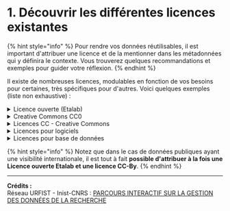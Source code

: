 # 1. Découvrir les différentes licences existantes

{% hint style="info" %}
Pour rendre vos données réutilisables, il est important d'attribuer une licence et de la mentionner dans les métadonnées qui y définira le contexte. Vous trouverez quelques recommandations et exemples pour guider votre réflexion.
{% endhint %}



Il existe de nombreuses licences, modulables en fonction de vos besoins pour certaines, très spécifiques pour d'autres. Voici quelques exemples (liste non exhaustive) :

<details>

<summary>Licence ouverte (Etalab)</summary>

En France, la réglementation stipule que la licence ouverte (Etalab) doit être attribuée aux données publiques. Cette licence ouverte, libre et gratuite est compatible avec la CC-BY 2.0, ce qui veut dire que la paternité des données devra être mentionnée en cas de réutilisation des données.

La « Licence Ouverte / Open License » présente les caractéristiques suivantes (Source : [Etalab](https://www.etalab.gouv.fr/licence-ouverte-open-licence/)) :

1. Une grande liberté de réutilisation des informations :
   * Une licence ouverte, libre et gratuite, qui apporte la sécurité juridique nécessaire aux producteurs et aux réutilisateurs des données publiques ;
   * Une licence qui promeut la réutilisation la plus large en autorisant la reproduction, la redistribution, l’adaptation et l’exploitation commerciale des données ;
   * Une licence qui s’inscrit dans un contexte international en étant compatible avec les standards des licences Open Data développées à l’étranger et notamment celles du gouvernement britannique (Open Government Licence) ainsi que les autres standards internationaux (ODC-BY, CC-BY 2.0).
2. Une exigence forte de transparence de la donnée et de qualité des sources en rendant obligatoire la mention de la paternité.
3. Une opportunité de mutualisation pour les autres données publiques en mettant en place un standard réutilisable par les collectivités territoriales qui souhaiteraient se lancer dans l’ouverture des données publiques.

<img src="../../.gitbook/assets/logo_licenceetalab.gif" alt="" data-size="original">

</details>

<details>

<summary>Creative Commons CC0</summary>

C'est une licence ouverte conçue pour les données dédiées au domaine public. Voir la [fiche ](https://creativecommons.org/publicdomain/zero/1.0/deed.fr)et le [site Creative Commons français](https://creativecommons.org/licenses/?lang=fr-FR).

</details>

<details>

<summary>Licences CC - Creative Commons</summary>

Il existe 6 licences gratuites Creative Commons combinant quatre éléments :

\- BY = attribution

\- NC = pas d'utilisation commerciale

\- SA = partage dans les mêmes conditions

\- ND = pas de modification

Voici les 6 licences Creative Commons et leurs icônes correspondantes (illustration ci-dessous) :

\- CC BY

\- CC BY-ND

\- CC BY-NC-ND

\- CC BY-NC

\- CC BY-NC-SA

\- CC BY-SA

La plus permissive est la CC BY et la plus restrictive est la CC BY-NC-ND.![](../../.gitbook/assets/Licence\_CC.png)

</details>

<details>

<summary>Licences pour logiciels</summary>

Certaines licences sont dédiées aux logiciels comme la licence de logiciel libre [GNU GPL](https://fr.wikipedia.org/wiki/Licence\_publique\_g%C3%A9n%C3%A9rale\_GNU) (GNU General Public License ou licence publique générale GNU) ou la licence de logiciel libre [CeCILL-B](https://fr.wikipedia.org/wiki/Licence\_CeCILL). Cette dernière a été créée conjointement par le CEA, le CNRS et l'INRIA ([en savoir plus](https://cecill.info)).

_“En synthétisant et après avoir écarté les paquets de documentation et de données placés sous les licences libres spécifiques (GFDL, CC-By, CC-By-SA), on constate qu’environ 60% des logiciels libres sont diffusés sous l’une des versions de la licence GNU GPL et 20% sous l’une des versions de la licence GNU LGPL.”_  [_Livret Bleu Juridique_](https://cnll.fr/media/LivretBleu\_Juridique-2eEdition\_GT-LogicielLibre\_Systematic\_Nov2016\_web.pdf)

</details>

<details>

<summary>Licences pour base de données</summary>

Il existe des licences spécifiques aux bases de données comme la licence libre [Open Database License (ODbL)](https://fr.wikipedia.org/wiki/Open\_Database\_License), [Open Data Commons](https://opendatacommons.org/licenses/by/1-0/) (ODC-by)

</details>

{% hint style="info" %}
Notez que dans le cas de données publiques ayant une visibilité internationale, il est tout à fait **possible d'attribuer à la fois une Licence ouverte Etalab et une licence CC-By**.
{% endhint %}

****

**Crédits :** \
Réseau URFIST - Inist-CNRS : [PARCOURS INTERACTIF SUR LA GESTION DES DONNÉES DE LA RECHERCHE](https://doranum.fr/enjeux-benefices/parcours-interactif-sur-la-gestion-des-donnees-de-la-recherche/)
